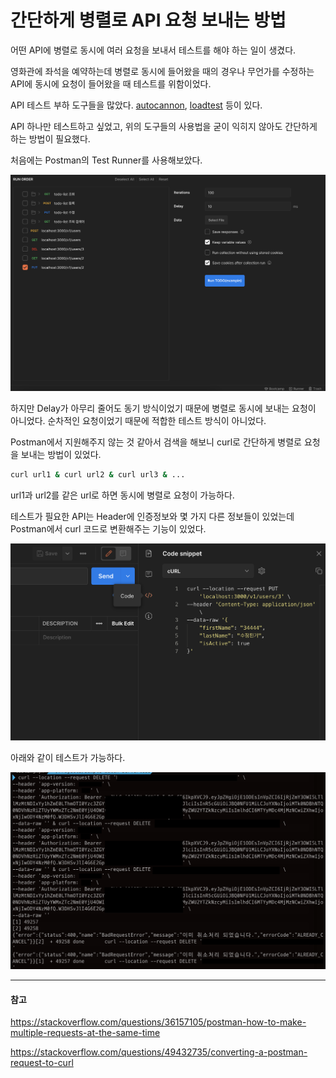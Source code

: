 # 간단하게 병렬로 API 요청 보내는 방법

어떤 API에 병렬로 동시에 여러 요청을 보내서 테스트를 해야 하는 일이 생겼다.

영화관에 좌석을 예약하는데 병렬로 동시에 들어왔을 때의 경우나 무언가를 수정하는 API에 동시에 요청이 들어왔을 때 테스트를 위함이었다.

API 테스트 부하 도구들을 많았다. [autocannon](https://github.com/mcollina/autocannon), [loadtest](https://github.com/alexfernandez/loadtest) 등이 있다.

API 하나만 테스트하고 싶었고, 위의 도구들의 사용법을 굳이 익히지 않아도 간단하게 하는 방법이 필요했다.

처음에는 Postman의 Test Runner를 사용해보았다.

![postman-testrunner](./image/postman-testrunner.png)

하지만 Delay가 아무리 줄어도 동기 방식이었기 때문에 병렬로 동시에 보내는 요청이 아니었다. 순차적인 요청이었기 때문에 적합한 테스트 방식이 아니었다.

Postman에서 지원해주지 않는 것 같아서 검색을 해보니 curl로 간단하게 병렬로 요청을 보내는 방법이 있었다.

```bash
curl url1 & curl url2 & curl url3 & ...
```

url1과 url2를 같은 url로 하면 동시에 병렬로 요청이 가능하다.

테스트가 필요한 API는 Header에 인증정보와 몇 가지 다른 정보들이 있었는데 Postman에서 curl 코드로 변환해주는 기능이 있었다.

![postman-code-convert](./image/postman-code-convert.png)

아래와 같이 테스트가 가능하다.

![curl-multiple](./image/curl-multiple.png)

---
#### 참고

https://stackoverflow.com/questions/36157105/postman-how-to-make-multiple-requests-at-the-same-time

https://stackoverflow.com/questions/49432735/converting-a-postman-request-to-curl